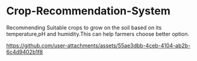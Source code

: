 # Crop-Recommendation-System
Recommending Suitable crops to grow on the soil based on its temperature,pH and humidity.This can help farmers choose better option.


https://github.com/user-attachments/assets/55ae3dbb-4ceb-4104-ab2b-6c4d9402b1f8

